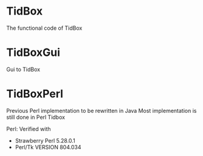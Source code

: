TidBox
======
The functional code of TidBox

TidBoxGui
=========
Gui to TidBox

TidBoxPerl
==========
Previous Perl implementation to be rewritten in Java
Most implementation is still done in Perl Tidbox

Perl: Verified with
- Strawberry Perl 5.28.0.1
- Perl/Tk VERSION 804.034

